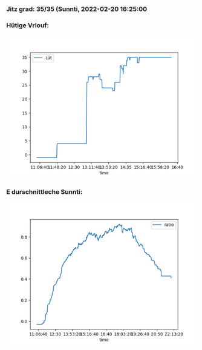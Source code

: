 ### Jitz grad: 35/35 (Sunnti, 2022-02-20 16:25:00

### Hütige Vrlouf:
![Graph](Today.png)

### E durschnittleche Sunnti:
![Graph](Sunnti.png)